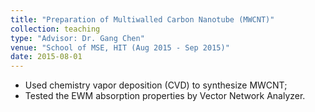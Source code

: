 ```yaml
---
title: "Preparation of Multiwalled Carbon Nanotube (MWCNT)"
collection: teaching
type: "Advisor: Dr. Gang Chen"
venue: "School of MSE, HIT (Aug 2015 - Sep 2015)"
date: 2015-08-01
---
```


*	Used chemistry vapor deposition (CVD) to synthesize MWCNT;     
*	Tested the EWM absorption properties by Vector Network Analyzer.
